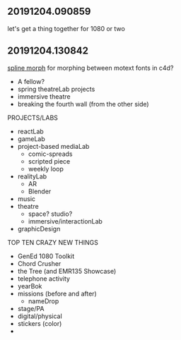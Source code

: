 
## 20191204.090859

let's get a thing together for 1080
or two

## 20191204.130842

[spline morph](https://www.youtube.com/watch?v=gyTyljJzGbQ) for morphing between motext fonts in c4d?

- A fellow?
- spring theatreLab projects
- immersive theatre
- breaking the fourth wall (from the other side)

PROJECTS/LABS

- reactLab
- gameLab
- project-based mediaLab
	- comic-spreads
	- scripted piece
	- weekly loop
- realityLab
	- AR
	- Blender
- music
- theatre
	- space? studio?
	- immersive/interactionLab
- graphicDesign


TOP TEN CRAZY NEW THINGS

- GenEd 1080 Toolkit
- Chord Crusher
- the Tree (and EMR135 Showcase)
- telephone activity
- yearBok
- missions (before and after)
	- nameDrop
- stage/PA
- digital/physical
- stickers (color)
- 






